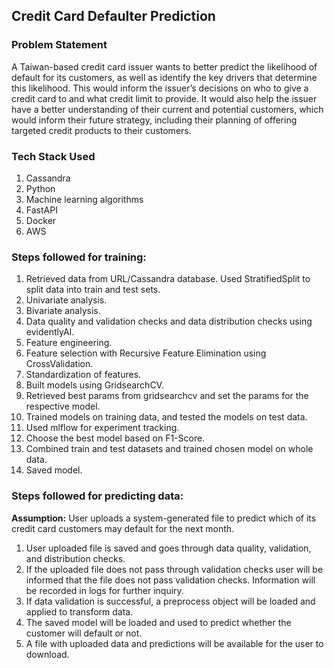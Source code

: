 ## Credit Card Defaulter Prediction

### Problem Statement
A Taiwan-based credit card issuer wants to better predict the likelihood of default for its customers, as well as identify the key drivers that determine this likelihood. This would inform the issuer’s decisions on who to give a credit card to and what credit limit to provide. It would also help the issuer have a better understanding of their current and potential customers, which would inform their future strategy, including their planning of offering targeted credit products to their customers.


### Tech Stack Used
1. Cassandra
2. Python
3. Machine learning algorithms
4. FastAPI
5. Docker
6. AWS


### Steps followed for training:
1. Retrieved data from URL/Cassandra database.
   Used StratifiedSplit to split data into train and test sets.
2. Univariate analysis.
3. Bivariate analysis.
4. Data quality and validation checks and data distribution checks using evidentlyAI.
5. Feature engineering.
6. Feature selection with Recursive Feature Elimination using CrossValidation.
7. Standardization of features.
8. Built models using GridsearchCV.
9. Retrieved best params from gridsearchcv and set the params for the respective model.
10. Trained models on training data, and tested the models on test data.
11. Used mlflow for experiment tracking.
12. Choose the best model based on F1-Score.
13. Combined train and test datasets and trained chosen model on whole data.
14. Saved model.


### Steps followed for predicting data:
**Assumption:** User uploads a system-generated file to predict which of its credit card customers may default for the next month.
1. User uploaded file is saved and goes through data quality, validation, and distribution checks.
2. If the uploaded file does not pass through validation checks user will be informed that the file does not pass validation checks. Information will be recorded in logs for further inquiry.
3. If data validation is successful, a preprocess object will be loaded and applied to transform data.
4. The saved model will be loaded and used to predict whether the customer will default or not.
5. A file with uploaded data and predictions will be available for the user to download.
